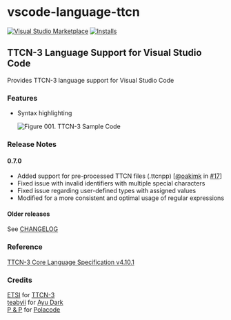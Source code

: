 # vscode-language-ttcn

[![Visual Studio Marketplace](https://vsmarketplacebadge.apphb.com/version/ealap.language-ttcn.svg)](https://marketplace.visualstudio.com/items?itemName=ealap.language-ttcn)
[![Installs](https://vsmarketplacebadge.apphb.com/installs/ealap.language-ttcn.svg)](https://marketplace.visualstudio.com/items?itemName=ealap.language-ttcnx)

## TTCN-3 Language Support for Visual Studio Code

Provides TTCN-3 language support for Visual Studio Code

### Features
- Syntax highlighting<br /><p><img src="https://raw.githubusercontent.com/ealap/vscode-language-ttcn/dev-ealap/images/vscode-ss-ttcn3.png" alt="Figure 001. TTCN-3 Sample Code" /></p>

### Release Notes
#### 0.7.0
- Added support for pre-processed TTCN files (.ttcnpp) \[[@oakimk](https://github.com/oakimk) in [#17](https://github.com/ealap/vscode-language-ttcn/pull/17)\]
- Fixed issue with invalid identifiers with multiple special characters
- Fixed issue regarding user-defined types with assigned values
- Modified for a more consistent and optimal usage of regular expressions

#### Older releases
See [CHANGELOG](https://raw.githubusercontent.com/ealap/vscode-language-ttcn/master/CHANGELOG.md)

### Reference
[TTCN-3 Core Language Specification v4.10.1 ](http://www.etsi.org/deliver/etsi_es/201800_201899/20187301/04.10.01_60/es_20187301v041001p.pdf)

### Credits
[ETSI](https://www.etsi.org/) for [TTCN-3](http://www.ttcn-3.org/)<br />
[teabyii](https://marketplace.visualstudio.com/publishers/teabyii) for [Ayu Dark](https://marketplace.visualstudio.com/items?itemName=teabyii.ayu)<br />
[P & P](https://marketplace.visualstudio.com/publishers/pnp) for [Polacode](https://marketplace.visualstudio.com/items?itemName=pnp.polacode)
